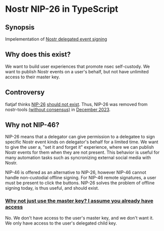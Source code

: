 # Nostr NIP-26 in TypeScript

## Synopsis

Impelementation of [Nostr delegated event signing](https://github.com/nostr-protocol/nips/blob/master/26.md)

## Why does this exist?

We want to build user experiences that promote nsec self-custody. We want to publish Nostr events on a user's behalf, but not have unlimited access to their master key.

## Controversy

fiatjaf thinks [NIP-26](https://fiatjaf.com/4c79fd7b.html) [should not exist](https://github.com/nbd-wtf/nostr-tools/pull/323#issuecomment-1854144817). Thus, NIP-26 was removed from nostr-tools [(without consensus)](https://github.com/nbd-wtf/nostr-tools/pull/323#issuecomment-1854213944) in [December 2023](https://github.com/nbd-wtf/nostr-tools/commit/867aa11d126a924e615e32871700d66b0f02e241#diff-7ae45ad102eab3b6d7e7896acd08c427a9b25b346470d7bc6507b6481575d519).

## Why not NIP-46?

NIP-26 means that a delegator can give permission to a delegatee to sign specific Nostr event kinds on delegator's behalf for a limited time. We want to give the user a, "set it and forget it" experience, where we can publish Nostr events for them when they are not present. This behavior is useful for many automation tasks such as syncronizing external social media with Nostr.

NIP-46 is offered as an alternative to NIP-26, however NIP-46 cannot handle non-custodial offline signing. For NIP-46 remote signatures, a user must be present to click the buttons. NIP-26 solves the problem of offline signing today, is thus useful, and should exist.

### [Why not just use the master key? I assume you already have access](https://github.com/nbd-wtf/nostr-tools/pull/323#issuecomment-1854234819)

No. We don't have access to the user's master key, and we don't want it. We only have access to the user's delegated child key.

